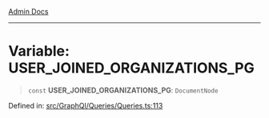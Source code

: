 [Admin Docs](/)

***

# Variable: USER\_JOINED\_ORGANIZATIONS\_PG

> `const` **USER\_JOINED\_ORGANIZATIONS\_PG**: `DocumentNode`

Defined in: [src/GraphQl/Queries/Queries.ts:113](https://github.com/PalisadoesFoundation/talawa-admin/blob/main/src/GraphQl/Queries/Queries.ts#L113)

